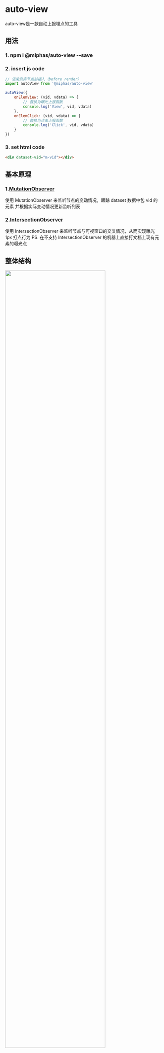 # auto-view  
auto-view是一款自动上报埋点的工具

## 用法

### 1. npm i @miphas/auto-view --save

### 2. insert js code

``` javascript
// 渲染真实节点前插入（before render）
import autoView from '@miphas/auto-view'

autoView({
    onElemView: (vid, vdata) => {
        // 替换为曝光上报函数
        console.log('View', vid, vdata)
    },
    onElemClick: (vid, vdata) => {
        // 替换为点击上报函数
        console.log('Click', vid, vdata)
    }
})
```

### 3. set html code
``` html
<div dataset-vid="m-vid"></div>
```

## 基本原理

### 1.[MutationObserver](https://developer.mozilla.org/zh-CN/docs/Web/API/MutationObserver)
使用 MutationObserver 来监听节点的变动情况，跟踪 dataset 数据中包 vid 的元素
并根据实际变动情况更新监听列表

### 2.[IntersectionObserver](https://developer.mozilla.org/zh-CN/docs/Web/API/IntersectionObserver)
使用 IntersectionObserver 来监听节点与可视窗口的交叉情况，从而实现曝光 1px 打点行为
PS. 在不支持 IntersectionObserver 的机器上直接打文档上现有元素的曝光点


## 整体结构

<img src="https://github.com/miphas/auto-view/blob/master/docs/pics/Structure.jpeg" width="80%">


- MutationObserver 监控了页面节点的增删情况，并通知Record
- Record 根据节点信息进行筛选，记录下需要监控的节点
- Report 为监控的节点设置好曝光 (view) 和点击 (click) 的触发器
- view 触发器使用 IntersectionObserver 根据节点与视窗的交错情况来触发曝光
- click 触发器同 dom.addEventListener 的方式来触发上报


## 目录结构
src  
|- index.ts 项目初始化根文件  
|- type.ts  项目类型定义  
|- utils.ts 项目常用工具方法  
|- useObserve.ts  MutationObserver 观察节点变动  
|- useRecord.ts   记录vid标记的节点  
|- useReport.ts   设置上报打点的触发  
|- getViewTrigger.ts  曝光上报触发器  
|- getClickTrigger.ts 点击上报触发器  
